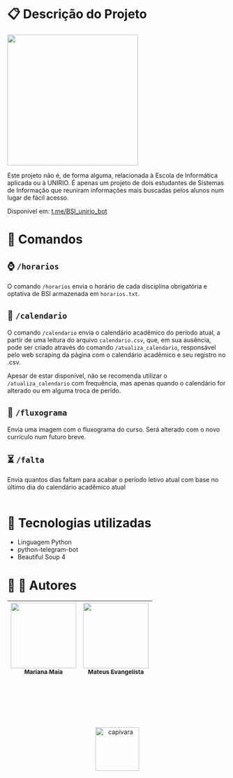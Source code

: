 # &#x1f4CB; Descrição do Projeto
<img src="imagens/demo.gif" width=300>

Este projeto não é, de forma alguma, relacionada à Escola de Informática aplicada ou à UNIRIO. É apenas um projeto de dois estudantes de Sistemas de Informação que reuniram informações mais buscadas pelos alunos num lugar de fácil acesso.

Disponível em: <a href="https://t.me/BSI_unirio_bot">t.me/BSI_unirio_bot</a>

# &#x1f4ac; Comandos
## &#x231a; `/horarios`
O comando `/horarios` envia o horário de cada disciplina obrigatória e optativa de BSI armazenada em `horarios.txt`.
## &#x1f4c5; `/calendario`
O comando `/calendario` envia o calendário acadêmico do período atual, a partir de uma leitura do arquivo `calendario.csv`, que, em sua ausência, pode ser criado através do comando `/atualiza_calendario`, responsável pelo web scraping da página com o calendário acadêmico e seu registro no .csv.

Apesar de estar disponível, não se recomenda utilizar  o `/atualiza_calendario` com frequência, mas apenas quando o calendário for alterado ou em alguma troca de perído.

## &#x1f9fe; `/fluxograma`
Envia uma imagem com o fluxograma do curso. Será alterado com o novo currículo num futuro breve.

## &#x23f3; `/falta`
Envia quantos dias faltam para acabar o período letivo atual com base no último dia do calendário acadêmico atual
<br>
<br>

# &#x1f916; Tecnologias utilizadas
<ul>
    <li>Linguagem Python</li>
    <li>python-telegram-bot</li>
    <li>Beautiful Soup 4</li>
</ul>

# &#x1f468; &#x1f469; Autores
 | [<img src="https://avatars.githubusercontent.com/u/96018595?v=4" width=150><br><sub>Mariana Maia</sub>](https://github.com/maia526) | [<img src="https://avatars.githubusercontent.com/u/39502131?v=4" width=150><br><sub>Mateus Evangelista</sub>](https://github.com/matEvangelista) |
 | :---------------------------------------------------------------------------------------------------------------------------------: | :----------------------------------------------------------------------------------------------------------------------------------------------: |

<br><br><br><br><br>         
          

<center><img src="https://pbs.twimg.com/media/FOkigT_XwAgQAM_?format=jpg&name=small" alt="capivara" width=100 position="center"></center>
 
